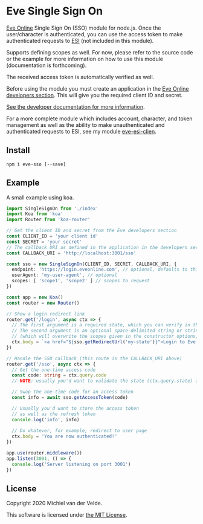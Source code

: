 # Eve Single Sign On

[Eve Online](https://eveonline.com) Single Sign On (SSO) module for node.js.
Once the user/character is authenticated, you can use the access token to make
authenticated requests to [ESI](https://docs.esi.evetech.net/docs/esi_introduction.html)
(not included in this module).

Supports defining scopes as well. For now, please refer to the source code
or the example for more information on how to use this module (documentation
is forthcoming).

The received access token is automatically verified as well.

Before using the module you must create an application in the
[Eve Online developers section](https://developers.eveonline.com/). This will
give you the required client ID and secret.

[See the developer documentation for more information](https://docs.esi.evetech.net/docs/sso/).

For a more complete module which includes account, character, and token management
as well as the ability to make unauthenticated and authenticated requests to ESI,
see my module [eve-esi-clien](https://github.com/MichielvdVelde/eve-esi).

## Install

```
npm i eve-sso [--save]
```

## Example

A small example using koa.

```ts
import SingleSignOn from './index'
import Koa from 'koa'
import Router from 'koa-router'

// Get the client ID and secret from the Eve developers section
const CLIENT_ID = 'your client id'
const SECRET = 'your secret'
// The callback URI as defined in the application in the developers section
const CALLBACK_URI = 'http://localhost:3001/sso'

const sso = new SingleSignOn(CLIENT_ID, SECRET, CALLBACK_URI, {
  endpoint: 'https://login.eveonline.com', // optional, defaults to this
  userAgent: 'my-user-agent', // optional
  scopes: [ 'scope1', 'scope2' ] // scopes to request
})

const app = new Koa()
const router = new Router()

// Show a login redirect link
router.get('/login', async ctx => {
  // The first argument is a required state, which you can verify in the callback
  // The second argument is an optional space-delimited string or string array of scopes to request
  // (which will overwrite the scopes given in the constructor options, if any)
  ctx.body = `<a href="${sso.getRedirectUrl('my-state')}">Login to Eve Online</a>`
})

// Handle the SSO callback (this route is the CALLBACK_URI above)
router.get('/sso', async ctx => {
  // Get the one-time access code
  const code: string = ctx.query.code
  // NOTE: usually you'd want to validate the state (ctx.query.state) as well

  // Swap the one-time code for an access token
  const info = await sso.getAccessToken(code)

  // Usually you'd want to store the access token
  // as well as the refresh token
  console.log('info', info)
  
  // Do whatever, for example, redirect to user page
  ctx.body = 'You are now authenticated!'
})

app.use(router.middleware())
app.listen(3001, () => {
  console.log('Server listening on port 3001')
})

```

## License

Copyright 2020 Michiel van der Velde.

This software is licensed under [the MIT License](LICENSE).
